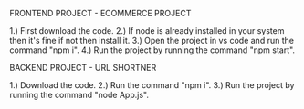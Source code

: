 FRONTEND PROJECT - ECOMMERCE PROJECT

1.) First download the code.
2.) If node is already installed in your system then it's fine if not then install it.
3.) Open the project in vs code and run the command "npm i".
4.) Run the project by running the command "npm start".

BACKEND PROJECT - URL SHORTNER

1.) Download the code.
2.) Run the command "npm i".
3.) Run the project by running the command "node App.js".
